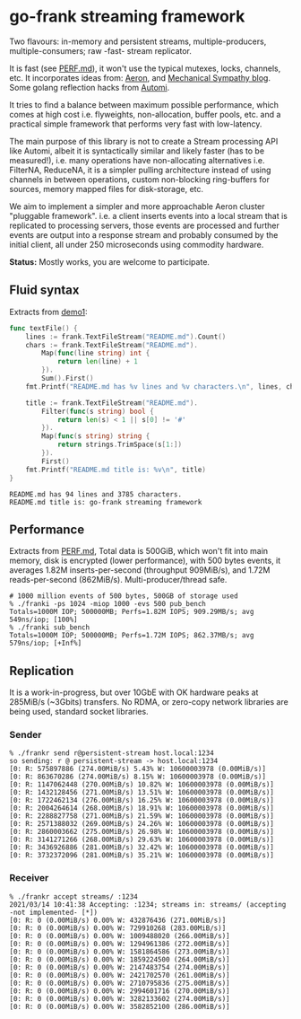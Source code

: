# go-frank streaming framework

Two flavours: in-memory and persistent streams, multiple-producers, multiple-consumers; raw -fast- stream replicator.

It is fast (see [PERF.md](PERF.md)), it won't use the typical mutexes, locks, channels, etc. It incorporates ideas
from: [Aeron](https://github.com/real-logic/Aeron),
and [Mechanical Sympathy blog](https://mechanical-sympathy.blogspot.com). Some golang reflection hacks
from [Automi](https://github.com/vladimirvivien/automi).

It tries to find a balance between maximum possible performance, which comes at high cost i.e. flyweights,
non-allocation, buffer pools, etc. and a practical simple framework that performs very fast with low-latency.

The main purpose of this library is not to create a Stream processing API like Automi, albeit it is syntactically
similar and likely faster (has to be measured!), i.e. many operations have non-allocating alternatives i.e. FilterNA,
ReduceNA, it is a simpler pulling architecture instead of using channels in between operations, custom non-blocking
ring-buffers for sources, memory mapped files for disk-storage, etc.

We aim to implement a simpler and more approachable Aeron cluster "pluggable framework". i.e. a client inserts events
into a local stream that is replicated to processing servers, those events are processed and further events are output
into a response stream and probably consumed by the initial client, all under 250 microseconds using commodity hardware.

**Status:** Mostly works, you are welcome to participate.

## Fluid syntax

Extracts from [demo1](cli/demo1/main.go):

```go
func textFile() {
	lines := frank.TextFileStream("README.md").Count()
	chars := frank.TextFileStream("README.md").
		Map(func(line string) int {
			return len(line) + 1
		}).
		Sum().First()
	fmt.Printf("README.md has %v lines and %v characters.\n", lines, chars)

	title := frank.TextFileStream("README.md").
		Filter(func(s string) bool {
			return len(s) < 1 || s[0] != '#'
		}).
		Map(func(s string) string {
			return strings.TrimSpace(s[1:])
		}).
		First()
	fmt.Printf("README.md title is: %v\n", title)
}
```

```
README.md has 94 lines and 3785 characters.
README.md title is: go-frank streaming framework
```

## Performance

Extracts from [PERF.md](PERF.md), Total data is 500GiB, which won't fit into main memory, disk is encrypted (lower
performance), with 500 bytes events, it averages 1.82M inserts-per-second (throughput 909MiB/s), and 1.72M
reads-per-second (862MiB/s). Multi-producer/thread safe.

```
# 1000 million events of 500 bytes, 500GB of storage used
% ./franki -ps 1024 -miop 1000 -evs 500 pub_bench
Totals=1000M IOP; 500000MB; Perfs=1.82M IOPS; 909.29MB/s; avg 549ns/iop; [100%]     
% ./franki sub_bench
Totals=1000M IOP; 500000MB; Perfs=1.72M IOPS; 862.37MB/s; avg 579ns/iop; [+Inf%]  
```

## Replication

It is a work-in-progress, but over 10GbE with OK hardware peaks at 285MiB/s (~3Gbits) transfers. No RDMA, or zero-copy
network libraries are being used, standard socket libraries.

### Sender

```
% ./frankr send r@persistent-stream host.local:1234
so sending: r @ persistent-stream -> host.local:1234
[0: R: 575897886 (274.00MiB/s) 5.43% W: 10600003978 (0.00MiB/s)]
[0: R: 863670286 (274.00MiB/s) 8.15% W: 10600003978 (0.00MiB/s)]
[0: R: 1147062448 (270.00MiB/s) 10.82% W: 10600003978 (0.00MiB/s)]
[0: R: 1432128456 (271.00MiB/s) 13.51% W: 10600003978 (0.00MiB/s)]
[0: R: 1722462134 (276.00MiB/s) 16.25% W: 10600003978 (0.00MiB/s)]
[0: R: 2004264614 (268.00MiB/s) 18.91% W: 10600003978 (0.00MiB/s)]
[0: R: 2288827758 (271.00MiB/s) 21.59% W: 10600003978 (0.00MiB/s)]
[0: R: 2571388032 (269.00MiB/s) 24.26% W: 10600003978 (0.00MiB/s)]
[0: R: 2860003662 (275.00MiB/s) 26.98% W: 10600003978 (0.00MiB/s)]
[0: R: 3141271266 (268.00MiB/s) 29.63% W: 10600003978 (0.00MiB/s)]
[0: R: 3436926886 (281.00MiB/s) 32.42% W: 10600003978 (0.00MiB/s)]
[0: R: 3732372096 (281.00MiB/s) 35.21% W: 10600003978 (0.00MiB/s)]
```

### Receiver

```
% ./frankr accept streams/ :1234
2021/03/14 10:41:38 Accepting: :1234; streams in: streams/ (accepting -not implemented- [*])
[0: R: 0 (0.00MiB/s) 0.00% W: 432876436 (271.00MiB/s)]
[0: R: 0 (0.00MiB/s) 0.00% W: 729910268 (283.00MiB/s)]
[0: R: 0 (0.00MiB/s) 0.00% W: 1009488020 (266.00MiB/s)]
[0: R: 0 (0.00MiB/s) 0.00% W: 1294961386 (272.00MiB/s)]
[0: R: 0 (0.00MiB/s) 0.00% W: 1581864586 (273.00MiB/s)]
[0: R: 0 (0.00MiB/s) 0.00% W: 1859224500 (264.00MiB/s)]
[0: R: 0 (0.00MiB/s) 0.00% W: 2147483754 (274.00MiB/s)]
[0: R: 0 (0.00MiB/s) 0.00% W: 2421702570 (261.00MiB/s)]
[0: R: 0 (0.00MiB/s) 0.00% W: 2710795836 (275.00MiB/s)]
[0: R: 0 (0.00MiB/s) 0.00% W: 2994601716 (270.00MiB/s)]
[0: R: 0 (0.00MiB/s) 0.00% W: 3282133602 (274.00MiB/s)]
[0: R: 0 (0.00MiB/s) 0.00% W: 3582852100 (286.00MiB/s)]
```